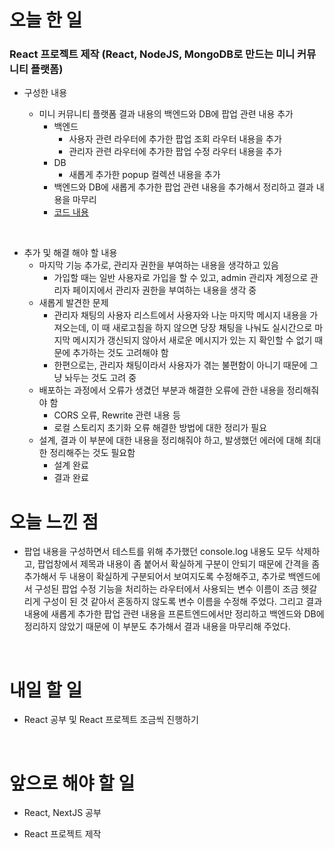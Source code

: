 # 오늘 한 일

### React 프로젝트 제작 (React, NodeJS, MongoDB로 만드는 미니 커뮤니티 플랫폼)

- 구성한 내용

  - 미니 커뮤니티 플랫폼 결과 내용의 백엔드와 DB에 팝업 관련 내용 추가
    - 백엔드
      - 사용자 관련 라우터에 추가한 팝업 조회 라우터 내용을 추가
      - 관리자 관련 라우터에 추가한 팝업 수정 라우터 내용을 추가
    - DB
      - 새롭게 추가한 popup 컬렉션 내용을 추가
    - 백엔드와 DB에 새롭게 추가한 팝업 관련 내용을 추가해서 정리하고 결과 내용을 마무리
    - [코드 내용](https://github.com/jeongsangtae/TIL/commit/781a81aec58e029375a8414ef28e284b759d677a)

<br />

- 추가 및 해결 해야 할 내용
  - 마지막 기능 추가로, 관리자 권한을 부여하는 내용을 생각하고 있음
    - 가입할 때는 일반 사용자로 가입을 할 수 있고, admin 관리자 계정으로 관리자 페이지에서 관리자 권한을 부여하는 내용을 생각 중
  - 새롭게 발견한 문제
    - 관리자 채팅의 사용자 리스트에서 사용자와 나눈 마지막 메시지 내용을 가져오는데, 이 때 새로고침을 하지 않으면 당장 채팅을 나눠도 실시간으로 마지막 메시지가 갱신되지 않아서 새로운 메시지가 있는 지 확인할 수 없기 때문에 추가하는 것도 고려해야 함
    - 한편으로는, 관리자 채팅이라서 사용자가 겪는 불편함이 아니기 때문에 그냥 놔두는 것도 고려 중
  - 배포하는 과정에서 오류가 생겼던 부분과 해결한 오류에 관한 내용을 정리해줘야 함
    - CORS 오류, Rewrite 관련 내용 등
    - 로컬 스토리지 초기화 오류 해결한 방법에 대한 정리가 필요
  - 설계, 결과 이 부분에 대한 내용을 정리해줘야 하고, 발생했던 에러에 대해 최대한 정리해주는 것도 필요함
    - 설계 완료
    - 결과 완료

# 오늘 느낀 점

- 팝업 내용을 구성하면서 테스트를 위해 추가했던 console.log 내용도 모두 삭제하고, 팝업창에서 제목과 내용이 좀 붙어서 확실하게 구분이 안되기 때문에 간격을 좀 추가해서 두 내용이 확실하게 구분되어서 보여지도록 수정해주고, 추가로 백엔드에서 구성된 팝업 수정 기능을 처리하는 라우터에서 사용되는 변수 이름이 조금 헷갈리게 구성이 된 것 같아서 혼동하지 않도록 변수 이름을 수정해 주었다. 그리고 결과 내용에 새롭게 추가한 팝업 관련 내용을 프론트엔드에서만 정리하고 백엔드와 DB에 정리하지 않았기 때문에 이 부분도 추가해서 결과 내용을 마무리해 주었다.

<br />

# 내일 할 일

- React 공부 및 React 프로젝트 조금씩 진행하기

<br />

# 앞으로 해야 할 일

- React, NextJS 공부

- React 프로젝트 제작

